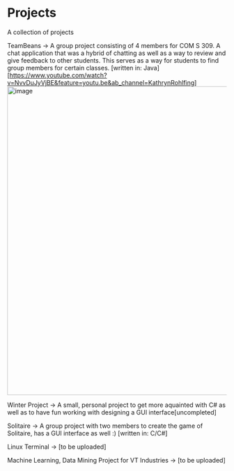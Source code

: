 # Projects
A collection of projects 

TeamBeans -> A group project consisting of 4 members for COM S 309. A chat application that was a hybrid of chatting as well as a way to review and give feedback to other students. This serves as a way for students to find group members for certain classes. [written in: Java]
[https://www.youtube.com/watch?v=NvvDuJyVjBE&feature=youtu.be&ab_channel=KathrynRohlfing]
<img width="709" alt="image" src="https://user-images.githubusercontent.com/54957288/109394949-fb5e3b00-78e6-11eb-865b-6a1cf6a42c94.png">


Winter Project -> A small, personal project to get more aquainted with C# as well as to have fun working with designing a GUI interface[uncompleted]

Solitaire -> A group project with two members to create the game of Solitaire, has a GUI interface as well :) [written in: C/C#]

Linux Terminal -> [to be uploaded]

Machine Learning, Data Mining Project for VT Industries -> [to be uploaded]
